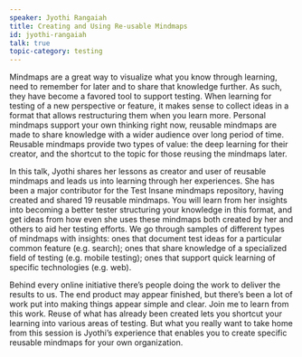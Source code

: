 ```yaml
---
speaker: Jyothi Rangaiah
title: Creating and Using Re-usable Mindmaps
id: jyothi-rangaiah
talk: true
topic-category: testing
---
```

Mindmaps are a great way to visualize what you know through learning, need to remember for later and to share that knowledge further. As such, they have become a favored tool to support testing. When learning for testing of a new perspective or feature, it makes sense to collect ideas in a format that allows restructuring them when you learn more. Personal mindmaps support your own thinking right now, reusable mindmaps are made to share knowledge with a wider audience over long period of time. Reusable mindmaps provide two types of value: the deep learning for their creator, and the shortcut to the topic for those reusing the mindmaps later.

In this talk, Jyothi shares her lessons as creator and user of reusable mindmaps and leads us into learning through her experiences. She has been a major contributor for the Test Insane mindmaps repository, having created and shared 19 reusable mindmaps. You will learn from her insights into becoming a better tester structuring your knowledge in this format, and get ideas from how even she uses these mindmaps both created by her and others to aid her testing efforts. We go through samples of different types of mindmaps with insights: ones that document test ideas for a particular common feature (e.g. search); ones that share knowledge of a specialized field of testing (e.g. mobile testing); ones that support quick learning of specific technologies (e.g. web).

Behind every online initiative there’s people doing the work to deliver the results to us. The end product may appear finished, but there’s been a lot of work put into making things appear simple and clear. Join me to learn from this work. Reuse of what has already been created lets you shortcut your learning into various areas of testing. But what you really want to take home from this session is Jyothi’s experience that enables you to create specific reusable mindmaps for your own organization.
